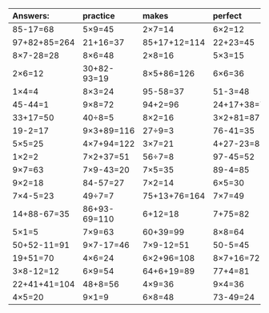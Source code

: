 | Answers: | practice | makes | perfect | ! |
| :--- | :--- | :--- | :--- | :--- |
| 85-17=68 | 5×9=45 | 2×7=14 | 6×2=12 | 41+34=75 | 
| 97+82+85=264 | 21+16=37 | 85+17+12=114 | 22+23=45 | 21÷7=3 | 
| 8×7-28=28 | 8×6=48 | 2×8=16 | 5×3=15 | 35÷5=7 | 
| 2×6=12 | 30+82-93=19 | 8×5+86=126 | 6×6=36 | 78-75=3 | 
| 1×4=4 | 8×3=24 | 95-58=37 | 51-3=48 | 3×5=15 | 
| 45-44=1 | 9×8=72 | 94+2=96 | 24+17+38=79 | 9×3=27 | 
| 33+17=50 | 40÷8=5 | 8×2=16 | 3×2+81=87 | 5×7=35 | 
| 19-2=17 | 9×3+89=116 | 27÷9=3 | 76-41=35 | 13+20-23=10 | 
| 5×5=25 | 4×7+94=122 | 3×7=21 | 4+27-23=8 | 26+50=76 | 
| 1×2=2 | 7×2+37=51 | 56÷7=8 | 97-45=52 | 3×3=9 | 
| 9×7=63 | 7×9-43=20 | 7×5=35 | 89-4=85 | 95+38+37=170 | 
| 9×2=18 | 84-57=27 | 7×2=14 | 6×5=30 | 46-15=31 | 
| 7×4-5=23 | 49÷7=7 | 75+13+76=164 | 7×7=49 | 18÷2=9 | 
| 14+88-67=35 | 86+93-69=110 | 6+12=18 | 7+75=82 | 5×6=30 | 
| 5×1=5 | 7×9=63 | 60+39=99 | 8×8=64 | 9×6-6=48 | 
| 50+52-11=91 | 9×7-17=46 | 7×9-12=51 | 50-5=45 | 32+17+1=50 | 
| 19+51=70 | 4×6=24 | 6×2+96=108 | 8×7+16=72 | 5×5-12=13 | 
| 3×8-12=12 | 6×9=54 | 64+6+19=89 | 77+4=81 | 8×1=8 | 
| 22+41+41=104 | 48+8=56 | 4×9=36 | 9×4=36 | 7×3=21 | 
| 4×5=20 | 9×1=9 | 6×8=48 | 73-49=24 | 4×8=32 | 
